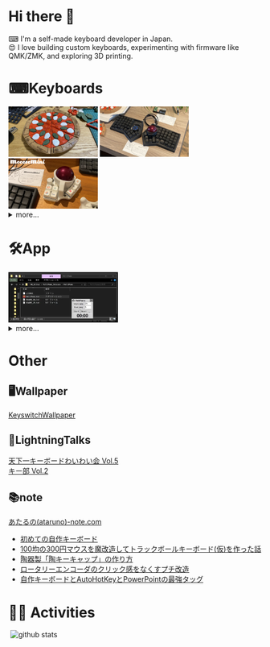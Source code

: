 # Hi there 👋
⌨ I'm a self-made keyboard developer in Japan.  
😍 I love building custom keyboards, experimenting with firmware like QMK/ZMK, and exploring 3D printing.  

# ⌨Keyboards
<div align="left"> 
    <a href="https://github.com/ataruno/A_PIECE_OF_KEYBOARD" target="_blank">
    <img alt="" height="100px" src="https://raw.githubusercontent.com/ataruno/A_PIECE_OF_KEYBOARD/main/image/A_PIECE_OF_KEYBOARD_5.jpg" /></a>
    <a href="https://github.com/ataruno/Mooose" target="_blank">
    <img alt="" height="100px" src="https://raw.githubusercontent.com/ataruno/Mooose/main/image/Mooose_1.jpg" /></a>
    <a href="https://github.com/ataruno/MoooseMini" target="_blank">
    <img alt="" height="100px" src="https://raw.githubusercontent.com//ataruno/MoooseMini/main/Readme_image/MoooseMini01.png" /> </a>
</div>

<details>
<summary>more...</summary>

## A_PIECE_OF_KEYBOARD 🍕
<a href="https://github.com/ataruno/A_PIECE_OF_KEYBOARD" target="_blank">
  <img alt="" src="https://raw.githubusercontent.com/ataruno/A_PIECE_OF_KEYBOARD/main/image/A_PIECE_OF_KEYBOARD_5.jpg" />
</a>

## Mooose
<a href="https://github.com/ataruno/Mooose" target="_blank">
  <img alt="" src="https://raw.githubusercontent.com/ataruno/Mooose/main/image/Mooose_1.jpg" />
</a>

## MoooseMini
<a href="https://github.com/ataruno/MoooseMini" target="_blank">
  <img alt="" src="https://raw.githubusercontent.com//ataruno/MoooseMini/main/Readme_image/MoooseMini01.png" />
</a>

## MoooseFree
Comming soon

</details>

# 🛠App
<div align="left"> 
    <a href="https://github.com/ataruno/PetitPomo" target="_blank">
    <img alt="" height="100px" src="https://github.com/ataruno/PetitPomo/blob/main/README_image/PetitPomo01.webp" /></a>
    <a href="https://github.com/ataruno/KeymapViewer" target="_blank">
    <img alt="" height="100px" src="https://github.com/ataruno/KeymapViewer/blob/main/readmeimage/KeymapViewer_event.webp" /></a>
</div>

<details>
  <summary>more...</summary>

  ## 🍅PetitPomo  
  <a href="https://github.com/ataruno/PetitPomo" target="_blank">
    <img alt="PetitPomo" src="https://github.com/ataruno/PetitPomo/blob/main/README_image/PetitPomo01.webp" />
  </a>

  ## KeymapViewer  
  <a href="https://github.com/ataruno/KeymapViewer" target="_blank">
    <img alt="KeymapViewer" src="https://github.com/ataruno/KeymapViewer/blob/main/readmeimage/KeymapViewer_event.webp" />
  </a>

</details>

# Other
## 🖥Wallpaper
[KeyswitchWallpaper](https://github.com/ataruno/KeyswitchWallpaper)  

## 💬LightningTalks
[天下一キーボードわいわい会 Vol.5](https://github.com/ataruno/TenKeyVol5)  
[キー部 Vol.2](https://github.com/ataruno/key-bu2-_LightningTalks)  

## 📚note
[あたるの(ataruno)-note.com](https://note.com/ataruno)  
* [初めての自作キーボード](https://note.com/ataruno/n/n024d9e62571e)
* [100均の300円マウスを魔改造してトラックボールキーボード(仮)を作った話](https://note.com/ataruno/n/nac36299a43a0)
* [陶器製「陶キーキャップ」の作り方](https://note.com/ataruno/n/nbba3ae3e3fc5)
* [ロータリーエンコーダのクリック感をなくすプチ改造](https://note.com/ataruno/n/nfdbef92c8a3c)
* [自作キーボードとAutoHotKeyとPowerPointの最強タッグ](https://note.com/ataruno/n/nb9e89c14778f)

# 🏃‍♀️ Activities
<div align="left"> 
  <img alt="" height="170px" src="https://github-readme-stats.vercel.app/api?username=ataruno&theme=vue-dark&layout=compact" />
  <img alt="github stats" height="170px" src="https://github-readme-stats.vercel.app/api/top-langs/?username=ataruno&theme=vue-dark&layout=compact" />
</div>